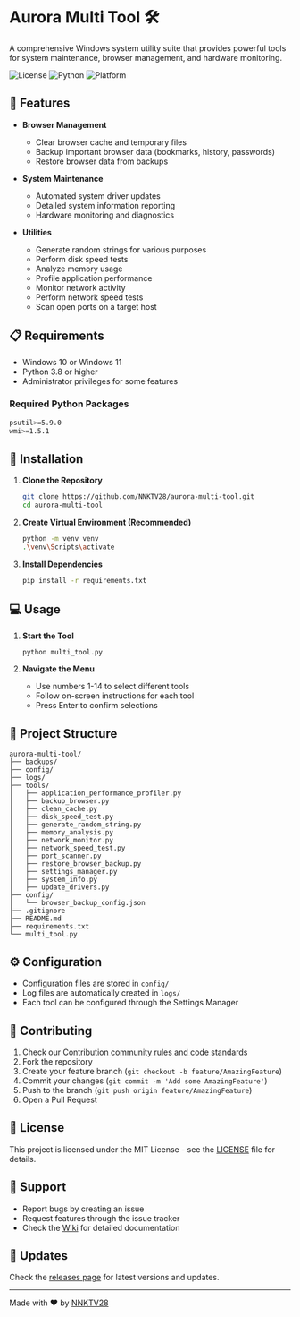 # Aurora Multi Tool 🛠️

A comprehensive Windows system utility suite that provides powerful tools for system maintenance, browser management, and hardware monitoring.

![License](https://img.shields.io/badge/license-MIT-blue.svg)
![Python](https://img.shields.io/badge/python-3.8+-blue.svg)
![Platform](https://img.shields.io/badge/platform-Windows-lightgrey.svg)

## 🚀 Features

- **Browser Management**
  - Clear browser cache and temporary files
  - Backup important browser data (bookmarks, history, passwords)
  - Restore browser data from backups
  
- **System Maintenance**
  - Automated system driver updates
  - Detailed system information reporting
  - Hardware monitoring and diagnostics
  
- **Utilities**
  - Generate random strings for various purposes
  - Perform disk speed tests
  - Analyze memory usage
  - Profile application performance
  - Monitor network activity
  - Perform network speed tests
  - Scan open ports on a target host

## 📋 Requirements

- Windows 10 or Windows 11
- Python 3.8 or higher
- Administrator privileges for some features

### Required Python Packages
```bash
psutil>=5.9.0
wmi>=1.5.1
```

## 🔧 Installation

1. **Clone the Repository**
   ```bash
   git clone https://github.com/NNKTV28/aurora-multi-tool.git
   cd aurora-multi-tool
   ```

2. **Create Virtual Environment (Recommended)**
   ```bash
   python -m venv venv
   .\venv\Scripts\activate
   ```

3. **Install Dependencies**
   ```bash
   pip install -r requirements.txt
   ```

## 💻 Usage

1. **Start the Tool**
   ```bash
   python multi_tool.py
   ```

2. **Navigate the Menu**
   - Use numbers 1-14 to select different tools
   - Follow on-screen instructions for each tool
   - Press Enter to confirm selections

## 📁 Project Structure

```
aurora-multi-tool/
├── backups/
├── config/
├── logs/
├── tools/
│   ├── application_performance_profiler.py
│   ├── backup_browser.py
│   ├── clean_cache.py
│   ├── disk_speed_test.py
│   ├── generate_random_string.py
│   ├── memory_analysis.py
│   ├── network_monitor.py
│   ├── network_speed_test.py
│   ├── port_scanner.py
│   ├── restore_browser_backup.py
│   ├── settings_manager.py
│   ├── system_info.py
│   ├── update_drivers.py
├── config/
│   └── browser_backup_config.json
├── .gitignore
├── README.md
├── requirements.txt
└── multi_tool.py
```

## ⚙️ Configuration

- Configuration files are stored in `config/`
- Log files are automatically created in `logs/`
- Each tool can be configured through the Settings Manager

## 🤝 Contributing
1. Check our [Contribution community rules and code standards](https://github.com/NNKTV28/aurora-multi-tool/wiki/Contributing)
2. Fork the repository
3. Create your feature branch (`git checkout -b feature/AmazingFeature`)
4. Commit your changes (`git commit -m 'Add some AmazingFeature'`)
5. Push to the branch (`git push origin feature/AmazingFeature`)
6. Open a Pull Request

## 📝 License

This project is licensed under the MIT License - see the [LICENSE](LICENSE) file for details.

## 🔰 Support

- Report bugs by creating an issue
- Request features through the issue tracker
- Check the [Wiki](../../wiki) for detailed documentation

## 🔄 Updates

Check the [releases page](../../releases) for latest versions and updates.

---

Made with ❤️ by [NNKTV28](https://github.com/NNKTV28)